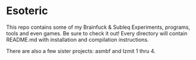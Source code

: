# Esoteric
This repo contains some of my Brainfuck & Subleq Experiments, programs, tools and even games. Be sure to check it out!
Every directory will contain README.md with installation and compilation instructions.

There are also a few sister projects: asmbf and Izmit 1 thru 4.
